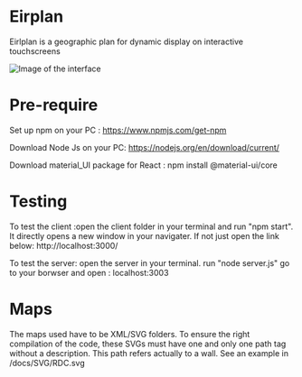 # Eirplan
Eirlplan is a geographic plan for dynamic display on interactive touchscreens 

![Image of the interface](https://user-images.githubusercontent.com/43380936/96571520-f7346800-12cb-11eb-9af1-6f36cc17ceef.png)

# Pre-require
Set up npm on your PC : https://www.npmjs.com/get-npm

Download Node Js on your PC: https://nodejs.org/en/download/current/

Download material_UI package for React : npm install @material-ui/core

# Testing
To test the client :open the client folder in your terminal and run "npm start". It directly opens a new window in your navigater.
If not just open the link below: http://localhost:3000/

To test the server: open the server in your terminal.
		    run "node server.js"
		    go to your borwser and open : localhost:3003
# Maps
The maps used have to be XML/SVG folders. 
To ensure the right compilation of the code, these SVGs must have one and only one path tag without a description. This path refers actually to a wall. See an example in /docs/SVG/RDC.svg

